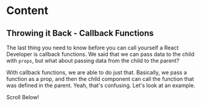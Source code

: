 # Content

## Throwing it Back - Callback Functions

The last thing you need to know before you can call yourself a React Developer is callback functions.  We said that we can pass data to the child with `props`, but what about passing data from the child to the parent? 

With callback functions, we are able to do just that. Basically, we pass a function as a prop, and then the child component can call the function that was defined in the parent. Yeah, that's confusing. Let's look at an example.

Scroll Below!

